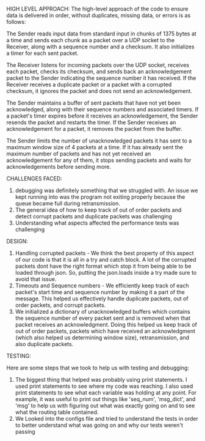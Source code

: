HIGH LEVEL APPROACH:
The high-level approach of the code to ensure data is delivered in order, without duplicates, missing data, or errors is as follows:

The Sender reads input data from standard input in chunks of 1375 bytes at a time and sends each chunk as a packet over a UDP socket to the Receiver, along with a sequence number and a checksum. It also initializes a timer for each sent packet.

The Receiver listens for incoming packets over the UDP socket, receives each packet, checks its checksum, and sends back an acknowledgement packet to the Sender indicating the sequence number it has received. If the Receiver receives a duplicate packet or a packet with a corrupted checksum, it ignores the packet and does not send an acknowledgement.

The Sender maintains a buffer of sent packets that have not yet been acknowledged, along with their sequence numbers and associated timers. If a packet's timer expires before it receives an acknowledgement, the Sender resends the packet and restarts the timer. If the Sender receives an acknowledgement for a packet, it removes the packet from the buffer.

The Sender limits the number of unacknowledged packets it has sent to a maximum window size of 4 packets at a time. If it has already sent the maximum number of packets and has not yet received an acknowledgement for any of them, it stops sending packets and waits for acknowledgements before sending more.


 

CHALLENGES FACED:

1. debugging was definitely something that we struggled with. An issue we kept running into was the program not exiting properly because the queue became full during retransmission.
2. The general idea of how to keep track of out of order packets and detect corrupt packets and duplicate packets was challenging
3. Understanding what aspects affected the performance tests was challenging


DESIGN:

1. Handling corrupted packets - We think the best property of this aspect of our code is that it is all in a try and catch block. A lot of the corrupted packets dont have the right format which stop it from being able to be loaded through json. So, putting the json.loads inside a try made sure to avoid that issue.
2. Timeouts and Sequence numbers - We efficiently keep track of each packet's start time and sequence number by making it a part of the message. This helped us effectively handle duplicate packets, out of order packets, and corrupt packets.
3. We initialized a dictionary of unacknowledged buffers which contains the sequence number of every packet sent and is removed when that packet receives an acknowledgment. Doing this helped us keep track of out of order packets, packets which have received an acknowledgment (which also helped us determining window size), retransmission, and also duplicate packets.
 
 
 
TESTING:

Here are some steps that we took to help us with testing and debugging:
1. The biggest thing that helped was probably using print statements. I used print statements to see where my code was reaching. I also used print statements to see what each variable was holding at any point. For example, it was useful to print out things like 'seq_num', 'msg_dict', and 'msg' to help us with figuring out what was exactly going on and to see what the routing table contained.
2. We Looked into the configs file and tried to understand the tests in order to better understand what was going on and why our tests weren't passing
